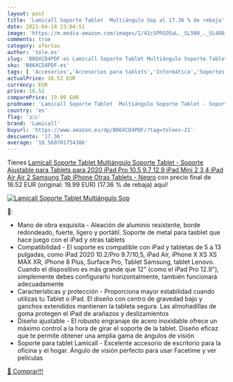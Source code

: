 ```yaml
---
layout: post
title: 'Lamicall Soporte Tablet  Multiángulo Sop al 17.36 % de rebaja'
date: 2021-04-18 23:04:51
image: 'https://m.media-amazon.com/images/I/41cSPRSO5aL._SL500_._SL400_.jpg'
comments: true
category: ofertas
author: 'tole.es'
slug: 'B06XCD4PDF-es Lamicall Soporte Tablet Multiángulo Soporte Tablet -...'
sku: 'B06XCD4PDF-es'
tags: [ 'Accesorios','Accesorios para tablets','Informática','Soportes para tablets','ipad','iphone','lamicall', ]
actualPrice: 16.52 EUR
currency: EUR
price: 16.52
comparePrice: 19.99 EUR
prodname: 'Lamicall Soporte Tablet  Multiángulo Soporte Tablet - Soporte Ajustable para Tablets para 2020 iPad Pro 10.5  9.7  12.9  iPad Mini 2 3 4  iPad Air  Air 2  Samsung Tab  iPhone  Otras Tablets - Negro'
country: 'es'
flag: '🇪🇸'
brand: 'Lamicall'
buyurl: 'https://www.amazon.es/dp/B06XCD4PDF/?tag=tolees-21'
descuento: '17.36'
average: '18.560701754386'
---
```


Tienes [Lamicall Soporte Tablet  Multiángulo Soporte Tablet - Soporte Ajustable para Tablets para 2020 iPad Pro 10.5  9.7  12.9  iPad Mini 2 3 4  iPad Air  Air 2  Samsung Tab  iPhone  Otras Tablets - Negro](https://www.amazon.es/dp/B06XCD4PDF/?tag=tolees-21) con precio final de  16.52 EUR (original: 19.99 EUR) (17.36 %  de rebaja) aqui!

[![Lamicall Soporte Tablet  Multiángulo Sop](https://m.media-amazon.com/images/I/41cSPRSO5aL._SL500_._SL400_.jpg)](https://www.amazon.es/dp/B06XCD4PDF/?tag=tolees-21)

🔎:

- Mano de obra exquisita - Aleación de aluminio resistente, borde redondeado, fuerte, ligero y portátil. Soporte de metal para tasblet que hace juego con el iPad y otras tablets
- Compatibilidad - El soporte es compatible con iPad y tabletas de 5 a 13 pulgadas, como iPad 2020 10.2/Pro 9.7/10,5, iPad Air, iPhone X XS XS MAX XR, iPhone 8 Plus, Surface Pro, Tablet Samsung, tablet Lenovo. Cuando el dispositivo es más grande que 12" (como el iPad Pro 12.9"), simplemente debes configurarlo horizontalmente, también funcionará adecuadamente
- Características y protección - Proporciona mayor estabilidad cuando utilizas tu Tablet o iPad. El diseño con centro de gravedad bajo y ganchos extendidos mantienen la tableta segura. Las almohadillas de goma protegen el iPad de arañazos y deslizamientos
- Diseño ajustable - El robusto engranaje de acero inoxidable ofrece un máximo control a la hora de girar el soporte de la tablet. Diseño eficaz que te permite obtener una amplia gama de ángulos de visión
- Soporte para tablet Lamicall - Excelente accesorio de escritorio para la oficina y el hogar. Ángulo de visión perfecto para usar Facetime y ver películas

[🛒 Comprar!!!](https://www.amazon.es/dp/B06XCD4PDF/?tag=tolees-21)
